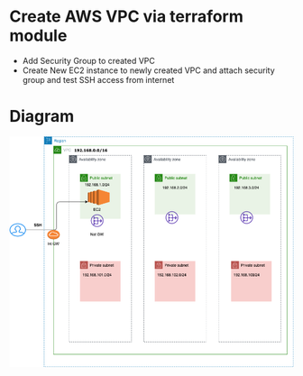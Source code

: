 # Create AWS VPC via terraform module
* Add Security Group to created VPC
* Create New EC2 instance to newly created VPC and attach security group and test SSH access from internet


# Diagram
![VPC](VPC.png)